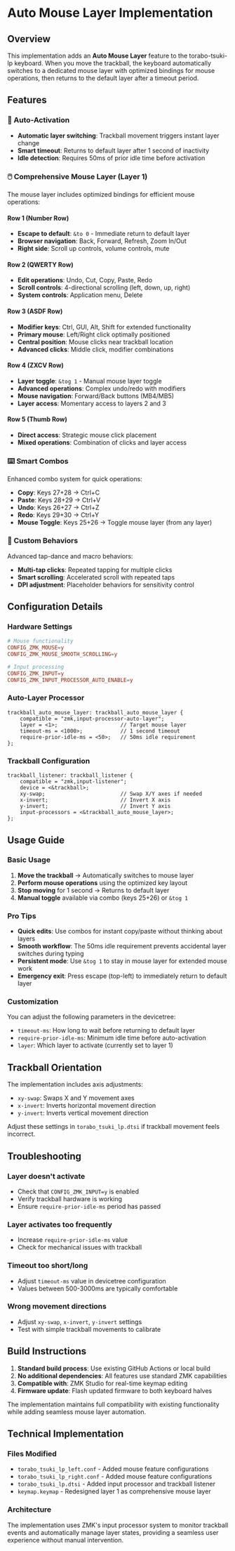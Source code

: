 # Auto Mouse Layer Implementation

## Overview

This implementation adds an **Auto Mouse Layer** feature to the torabo-tsuki-lp keyboard. When you move the trackball, the keyboard automatically switches to a dedicated mouse layer with optimized bindings for mouse operations, then returns to the default layer after a timeout period.

## Features

### 🎯 Auto-Activation
- **Automatic layer switching**: Trackball movement triggers instant layer change
- **Smart timeout**: Returns to default layer after 1 second of inactivity
- **Idle detection**: Requires 50ms of prior idle time before activation

### 🖱️ Comprehensive Mouse Layer (Layer 1)
The mouse layer includes optimized bindings for efficient mouse operations:

#### Row 1 (Number Row)
- **Escape to default**: `&to 0` - Immediate return to default layer
- **Browser navigation**: Back, Forward, Refresh, Zoom In/Out
- **Right side**: Scroll up controls, volume controls, mute

#### Row 2 (QWERTY Row)  
- **Edit operations**: Undo, Cut, Copy, Paste, Redo
- **Scroll controls**: 4-directional scrolling (left, down, up, right)
- **System controls**: Application menu, Delete

#### Row 3 (ASDF Row)
- **Modifier keys**: Ctrl, GUI, Alt, Shift for extended functionality
- **Primary mouse**: Left/Right click optimally positioned
- **Central position**: Mouse clicks near trackball location
- **Advanced clicks**: Middle click, modifier combinations

#### Row 4 (ZXCV Row)
- **Layer toggle**: `&tog 1` - Manual mouse layer toggle
- **Advanced operations**: Complex undo/redo with modifiers
- **Mouse navigation**: Forward/Back buttons (MB4/MB5)
- **Layer access**: Momentary access to layers 2 and 3

#### Row 5 (Thumb Row)
- **Direct access**: Strategic mouse click placement
- **Mixed operations**: Combination of clicks and layer access

### ⌨️ Smart Combos
Enhanced combo system for quick operations:

- **Copy**: Keys 27+28 → Ctrl+C
- **Paste**: Keys 28+29 → Ctrl+V  
- **Undo**: Keys 26+27 → Ctrl+Z
- **Redo**: Keys 29+30 → Ctrl+Y
- **Mouse Toggle**: Keys 25+26 → Toggle mouse layer (from any layer)

### 🎨 Custom Behaviors
Advanced tap-dance and macro behaviors:

- **Multi-tap clicks**: Repeated tapping for multiple clicks
- **Smart scrolling**: Accelerated scroll with repeated taps
- **DPI adjustment**: Placeholder behaviors for sensitivity control

## Configuration Details

### Hardware Settings
```conf
# Mouse functionality
CONFIG_ZMK_MOUSE=y
CONFIG_ZMK_MOUSE_SMOOTH_SCROLLING=y

# Input processing
CONFIG_ZMK_INPUT=y
CONFIG_ZMK_INPUT_PROCESSOR_AUTO_ENABLE=y
```

### Auto-Layer Processor
```dts
trackball_auto_mouse_layer: trackball_auto_mouse_layer {
    compatible = "zmk,input-processor-auto-layer";
    layer = <1>;                    // Target mouse layer
    timeout-ms = <1000>;            // 1 second timeout
    require-prior-idle-ms = <50>;   // 50ms idle requirement
};
```

### Trackball Configuration
```dts
trackball_listener: trackball_listener {
    compatible = "zmk,input-listener";
    device = <&trackball>;
    xy-swap;                        // Swap X/Y axes if needed
    x-invert;                       // Invert X axis
    y-invert;                       // Invert Y axis
    input-processors = <&trackball_auto_mouse_layer>;
};
```

## Usage Guide

### Basic Usage
1. **Move the trackball** → Automatically switches to mouse layer
2. **Perform mouse operations** using the optimized key layout
3. **Stop moving** for 1 second → Returns to default layer
4. **Manual toggle** available via combo (keys 25+26) or `&tog 1`

### Pro Tips
- **Quick edits**: Use combos for instant copy/paste without thinking about layers
- **Smooth workflow**: The 50ms idle requirement prevents accidental layer switches during typing
- **Persistent mode**: Use `&tog 1` to stay in mouse layer for extended mouse work
- **Emergency exit**: Press escape (top-left) to immediately return to default layer

### Customization
You can adjust the following parameters in the devicetree:
- `timeout-ms`: How long to wait before returning to default layer
- `require-prior-idle-ms`: Minimum idle time before auto-activation
- `layer`: Which layer to activate (currently set to layer 1)

## Trackball Orientation
The implementation includes axis adjustments:
- `xy-swap`: Swaps X and Y movement axes
- `x-invert`: Inverts horizontal movement direction  
- `y-invert`: Inverts vertical movement direction

Adjust these settings in `torabo_tsuki_lp.dtsi` if trackball movement feels incorrect.

## Troubleshooting

### Layer doesn't activate
- Check that `CONFIG_ZMK_INPUT=y` is enabled
- Verify trackball hardware is working
- Ensure `require-prior-idle-ms` period has passed

### Layer activates too frequently
- Increase `require-prior-idle-ms` value
- Check for mechanical issues with trackball

### Timeout too short/long
- Adjust `timeout-ms` value in devicetree configuration
- Values between 500-3000ms are typically comfortable

### Wrong movement directions
- Adjust `xy-swap`, `x-invert`, `y-invert` settings
- Test with simple trackball movements to calibrate

## Build Instructions

1. **Standard build process**: Use existing GitHub Actions or local build
2. **No additional dependencies**: All features use standard ZMK capabilities
3. **Compatible with**: ZMK Studio for real-time keymap editing
4. **Firmware update**: Flash updated firmware to both keyboard halves

The implementation maintains full compatibility with existing functionality while adding seamless mouse layer automation.

## Technical Implementation

### Files Modified
- `torabo_tsuki_lp_left.conf` - Added mouse feature configurations
- `torabo_tsuki_lp_right.conf` - Added mouse feature configurations  
- `torabo_tsuki_lp.dtsi` - Added input processor and trackball listener
- `keymap.keymap` - Redesigned layer 1 as comprehensive mouse layer

### Architecture
The implementation uses ZMK's input processor system to monitor trackball events and automatically manage layer states, providing a seamless user experience without manual intervention.